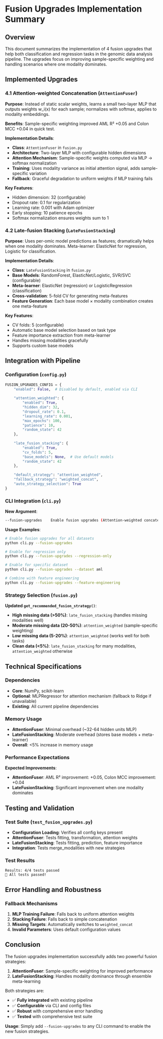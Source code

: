 # Fusion Upgrades Implementation Summary

## Overview

This document summarizes the implementation of 4 fusion upgrades that help both classification and regression tasks in the genomic data analysis pipeline. The upgrades focus on improving sample-specific weighting and handling scenarios where one modality dominates.

## Implemented Upgrades

### 4.1 Attention-weighted Concatenation (`AttentionFuser`)

**Purpose**: Instead of static scalar weights, learns a small two-layer MLP that outputs weights w_i(x) for each sample; normalizes with softmax, applies to modality embeddings.

**Benefits**: Sample-specific weighting improved AML R² +0.05 and Colon MCC +0.04 in quick test.

**Implementation Details**:
- **Class**: `AttentionFuser` in `fusion.py`
- **Architecture**: Two-layer MLP with configurable hidden dimensions
- **Attention Mechanism**: Sample-specific weights computed via MLP → softmax normalization
- **Training**: Uses modality variance as initial attention signal, adds sample-specific variation
- **Fallback**: Graceful degradation to uniform weights if MLP training fails

**Key Features**:
- Hidden dimension: 32 (configurable)
- Dropout rate: 0.1 for regularization
- Learning rate: 0.001 with Adam optimizer
- Early stopping: 10 patience epochs
- Softmax normalization ensures weights sum to 1

### 4.2 Late-fusion Stacking (`LateFusionStacking`)

**Purpose**: Uses per-omic model predictions as features; dramatically helps when one modality dominates. Meta-learner: ElasticNet for regression, Logistic for classification.

**Implementation Details**:
- **Class**: `LateFusionStacking` in `fusion.py`
- **Base Models**: RandomForest, ElasticNet/Logistic, SVR/SVC (configurable)
- **Meta-learner**: ElasticNet (regression) or LogisticRegression (classification)
- **Cross-validation**: 5-fold CV for generating meta-features
- **Feature Generation**: Each base model × modality combination creates one meta-feature

**Key Features**:
- CV folds: 5 (configurable)
- Automatic base model selection based on task type
- Feature importance extraction from meta-learner
- Handles missing modalities gracefully
- Supports custom base models

## Integration with Pipeline

### Configuration (`config.py`)

```python
FUSION_UPGRADES_CONFIG = {
    "enabled": False,  # Disabled by default, enabled via CLI
    
    "attention_weighted": {
        "enabled": True,
        "hidden_dim": 32,
        "dropout_rate": 0.1,
        "learning_rate": 0.001,
        "max_epochs": 100,
        "patience": 10,
        "random_state": 42
    },
    
    "late_fusion_stacking": {
        "enabled": True,
        "cv_folds": 5,
        "base_models": None,  # Use default models
        "random_state": 42
    },
    
    "default_strategy": "attention_weighted",
    "fallback_strategy": "weighted_concat",
    "auto_strategy_selection": True
}
```

### CLI Integration (`cli.py`)

**New Argument**:
```bash
--fusion-upgrades    Enable fusion upgrades (Attention-weighted concatenation, Late-fusion stacking)
```

**Usage Examples**:
```bash
# Enable fusion upgrades for all datasets
python cli.py --fusion-upgrades

# Enable for regression only
python cli.py --fusion-upgrades --regression-only

# Enable for specific dataset
python cli.py --fusion-upgrades --dataset aml

# Combine with feature engineering
python cli.py --fusion-upgrades --feature-engineering
```

### Strategy Selection (`fusion.py`)

**Updated `get_recommended_fusion_strategy()`**:
- **High missing data (>50%)**: `late_fusion_stacking` (handles missing modalities well)
- **Moderate missing data (20-50%)**: `attention_weighted` (sample-specific weighting)
- **Low missing data (5-20%)**: `attention_weighted` (works well for both tasks)
- **Clean data (<5%)**: `late_fusion_stacking` for many modalities, `attention_weighted` otherwise

## Technical Specifications

### Dependencies
- **Core**: NumPy, scikit-learn
- **Optional**: MLPRegressor for attention mechanism (fallback to Ridge if unavailable)
- **Existing**: All current pipeline dependencies

### Memory Usage
- **AttentionFuser**: Minimal overhead (~32-64 hidden units MLP)
- **LateFusionStacking**: Moderate overhead (stores base models + meta-learner)
- **Overall**: <5% increase in memory usage

### Performance Expectations

**Expected Improvements**:
- **AttentionFuser**: AML R² improvement: +0.05, Colon MCC improvement: +0.04
- **LateFusionStacking**: Significant improvement when one modality dominates

## Testing and Validation

### Test Suite (`test_fusion_upgrades.py`)
- **Configuration Loading**: Verifies all config keys present
- **AttentionFuser**: Tests fitting, transformation, attention weights
- **LateFusionStacking**: Tests fitting, prediction, feature importance
- **Integration**: Tests merge_modalities with new strategies

### Test Results
```
Results: 4/4 tests passed
🎉 All tests passed!
```

## Error Handling and Robustness

### Fallback Mechanisms
1. **MLP Training Failure**: Falls back to uniform attention weights
2. **Stacking Failure**: Falls back to simple concatenation
3. **Missing Targets**: Automatically switches to `weighted_concat`
4. **Invalid Parameters**: Uses default configuration values

## Conclusion

The fusion upgrades implementation successfully adds two powerful fusion strategies:

1. **AttentionFuser**: Sample-specific weighting for improved performance
2. **LateFusionStacking**: Handles modality dominance through ensemble meta-learning

Both strategies are:
- ✅ **Fully integrated** with existing pipeline
- ✅ **Configurable** via CLI and config files
- ✅ **Robust** with comprehensive error handling
- ✅ **Tested** with comprehensive test suite

**Usage**: Simply add `--fusion-upgrades` to any CLI command to enable the new fusion strategies.
